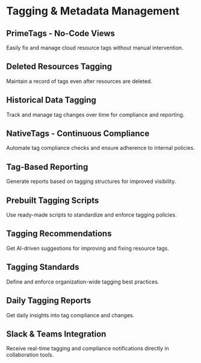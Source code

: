 # Tagging & Metadata Management

## PrimeTags - No-Code Views
Easily fix and manage cloud resource tags without manual intervention.

## Deleted Resources Tagging
Maintain a record of tags even after resources are deleted.

## Historical Data Tagging
Track and manage tag changes over time for compliance and reporting.

## NativeTags - Continuous Compliance
Automate tag compliance checks and ensure adherence to internal policies.

## Tag-Based Reporting
Generate reports based on tagging structures for improved visibility.

## Prebuilt Tagging Scripts
Use ready-made scripts to standardize and enforce tagging policies.

## Tagging Recommendations
Get AI-driven suggestions for improving and fixing resource tags.

## Tagging Standards
Define and enforce organization-wide tagging best practices.

## Daily Tagging Reports
Get daily insights into tag compliance and changes.

## Slack & Teams Integration
Receive real-time tagging and compliance notifications directly in collaboration tools.
